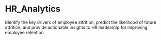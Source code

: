 # HR_Analytics
Identify the key drivers of employee attrition, predict the likelihood of future attrition, and provide actionable insights to HR leadership for improving employee retention
